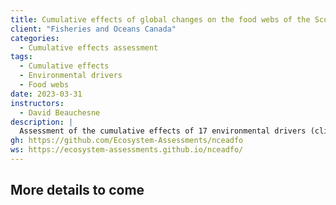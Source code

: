 ```yaml
---
title: Cumulative effects of global changes on the food webs of the Scotian Shelf
client: "Fisheries and Oceans Canada"
categories: 
  - Cumulative effects assessment
tags: 
  - Cumulative effects
  - Environmental drivers
  - Food webs
date: 2023-03-31
instructors:
  - David Beauchesne
description: | 
  Assessment of the cumulative effects of 17 environmental drivers (climate: 4; coastal: 6, fisheries: 5; marine traffic: 2) on 205 species (marine species: 172 marine; marine mammals: 8; sea birds: 25) of the Scotian Shelf Bioregion in eastern Canada. 
gh: https://github.com/Ecosystem-Assessments/nceadfo
ws: https://ecosystem-assessments.github.io/nceadfo/
---
```



## More details to come

